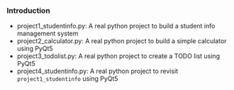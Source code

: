 ### Introduction 

- project1_studentinfo.py: A real python project to build a student info management system
- project2_calculator.py: A real python project to build a simple calculator using PyQt5
- project3_todolist.py: A real python project to create a TODO list using PyQt5
- project4_studentinfo.py: A real python project to revisit `project1_studentinfo` using PyQt5
